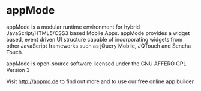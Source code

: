 appMode
========

appMode is a modular runtime environment for hybrid JavaScript/HTML5/CSS3 based 
Mobile Apps. appMode provides a widget based, event driven UI structure capable 
of incorporating widgets from other JavaScript frameworks such as jQuery Mobile, 
JQTouch and Sencha Touch.

appMode is open-source software licensed under the GNU AFFERO GPL Version 3

Visit http://appmo.de to find out more and to use our free online app builder.

